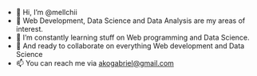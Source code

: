 - 👋 Hi, I’m @mellchii
- 👀 Web Development, Data Science and Data Analysis are my areas of interest.
- 🌱 I’m constantly learning stuff on Web programming and Data Science.
- 💞️ And ready to collaborate on everything Web development and Data Science
- 📫 You can reach me via akogabriel@gmail.com

<!---
mellchii/mellchii is a ✨ special ✨ repository because its `README.md` (this file) appears on your GitHub profile.
You can click the Preview link to take a look at your changes.
--->
